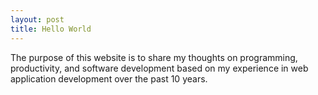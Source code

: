 ```yaml
---
layout: post
title: Hello World
---
```


The purpose of this website is to share my thoughts on programming,
productivity, and software development based on my experience in web
application development over the past 10 years.
